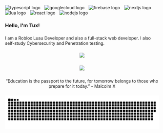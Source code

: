 <div align="left">
  <img src="https://cdn.jsdelivr.net/gh/devicons/devicon/icons/typescript/typescript-original.svg" height="40" alt="typescript logo"  />
  <img width="6" />
  <img src="https://cdn.jsdelivr.net/gh/devicons/devicon/icons/googlecloud/googlecloud-original.svg" height="40" alt="googlecloud logo"  />
  <img width="6" />
  <img src="https://cdn.jsdelivr.net/gh/devicons/devicon/icons/firebase/firebase-plain.svg" height="40" alt="firebase logo"  />
  <img width="6" />
  <img src="https://cdn.jsdelivr.net/gh/devicons/devicon/icons/nextjs/nextjs-original.svg" height="40" alt="nextjs logo"  />
  <img width="6" />
  <img src="https://cdn.jsdelivr.net/gh/devicons/devicon/icons/lua/lua-original.svg" height="40" alt="lua logo"  />
  <img width="6" />
  <img src="https://cdn.jsdelivr.net/gh/devicons/devicon/icons/react/react-original.svg" height="40" alt="react logo"  />
  <img width="6" />
  <img src="https://cdn.jsdelivr.net/gh/devicons/devicon/icons/nodejs/nodejs-original.svg" height="40" alt="nodejs logo"  />
</div>

###

<h3 align="left">Hello, I'm Tux!</h3>

###

<p align="left">I am a Roblox Luau Developer and also a full-stack web developer. I also self-study Cybersecurity and Penetration testing.</p>

###

<div align="center">
  <img src="https://profile-counter.glitch.me/Tuxuis/count.svg?"  />
</div>

###

<div align="center">
  <img height="200" src="https://i.imgflip.com/8d317n.png"  />
</div>

###

<p align="center">“Education is the passport to the future, for tomorrow belongs to those who prepare for it today.” - Malcolm X</p>

###

<img src="https://raw.githubusercontent.com/Tuxuis/Tuxuis/output/snake.svg" alt="Snake animation" />

###
